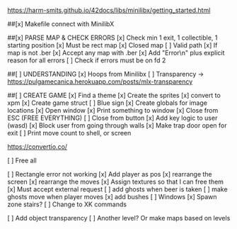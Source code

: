 https://harm-smits.github.io/42docs/libs/minilibx/getting_started.html

##[x] Makefile connect with MinilibX

##[x] PARSE MAP & CHECK ERRORS
[x] Check min 1 exit, 1 collectible, 1 starting position
[x] Must be rect map
[x] Closed map
[ ] Valid path
[x] If map is not .ber
[x] Accept any map with .ber
[x] Add "Error\n" plus explicit reason for all errors
[ ] Check if errors must be on fd 2

##[ ] UNDERSTANDING
[x] Hoops from Minilibx
[ ] Transparency -> https://pulgamecanica.herokuapp.com/posts/mlx-transparency

##[ ] CREATE GAME
[x] Find a theme
[x] Create the sprites
[x] convert to xpm
[x] Create game struct
[ ] Blue sign
[x] Create globals for image locations
[x] Open window
[x] Print something to window
[x] Close from ESC (FREE EVERYTHING)
[ ] Close from button
[x] Add key logic to user (wasd)
[x] Block user from going through walls
[x] Make trap door open for exit
[ ] Print move count to shell, or screen


https://convertio.co/

[ ] Free all

[ ] Rectangle error not working
[x] Add player as pos
[x] rearrange the screen
[x] rearrange the moves
[x] Assign textures so that I can free them
[x] Must accept external request
[ ] add ghosts when beer is taken
[ ] make ghosts move when player moves
[x] add bushes 
[ ] Windows 
[x] Spawn zone stairs?
[ ] Change to XK commands


[ ] Add object transparency
[ ] Another level? Or make maps based on levels
